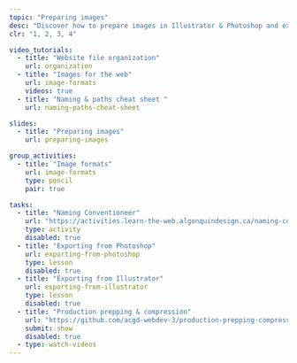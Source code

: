 ```yaml
---
topic: "Preparing images"
desc: "Discover how to prepare images in Illustrator & Photoshop and export them properly for the web."
clr: "1, 2, 3, 4"

video_tutorials:
  - title: "Website file organization"
    url: organization
  - title: "Images for the web"
    url: image-formats
    videos: true
  - title: "Naming & paths cheat sheet "
    url: naming-paths-cheat-sheet

slides:
  - title: "Preparing images"
    url: preparing-images

group_activities:
  - title: "Image formats"
    url: image-formats
    type: pencil
    pair: true

tasks:
  - title: "Naming Conventioneer"
    url: "https://activities.learn-the-web.algonquindesign.ca/naming-conventioneer/"
    type: activity
    disabled: true
  - title: "Exporting from Photoshop"
    url: exporting-from-photoshop
    type: lesson
    disabled: true
  - title: "Exporting from Illustrator"
    url: exporting-from-illustrator
    type: lesson
    disabled: true
  - title: "Production prepping & compression"
    url: "https://github.com/acgd-webdev-3/production-prepping-compression"
    submit: show
    disabled: true
  - type: watch-videos
---
```


